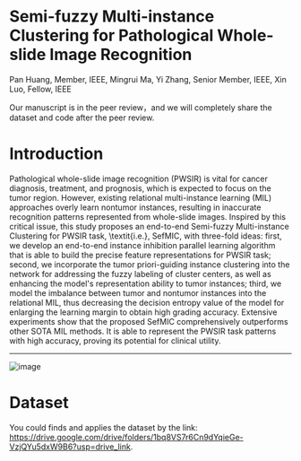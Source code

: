 # Semi-fuzzy Multi-instance Clustering for Pathological Whole-slide Image Recognition
Pan Huang, Member, IEEE, Mingrui Ma, Yi Zhang, Senior Member, IEEE, Xin Luo, Fellow, IEEE

Our manuscript is in the peer review，and we will completely share the dataset and code after the peer review.

# Introduction
Pathological whole-slide image recognition (PWSIR) is vital for cancer diagnosis, treatment, and prognosis, which is expected to focus on the tumor region. However, existing relational multi-instance learning (MIL) approaches overly learn nontumor instances, resulting in inaccurate recognition patterns represented from whole-slide images. Inspired by this critical issue, this study proposes an end-to-end Semi-fuzzy Multi-instance Clustering for PWSIR task, \textit{i.e.}, SefMIC, with three-fold ideas: first, we develop an end-to-end instance inhibition parallel learning algorithm that is able to build the precise feature representations for PWSIR task; second, we incorporate the tumor priori-guiding instance clustering into the network for addressing the fuzzy labeling of cluster centers, as well as enhancing the model's representation ability to tumor instances; third, we model the imbalance between tumor and nontumor instances into the relational MIL, thus decreasing the decision entropy value of the model for enlarging the learning margin to obtain high grading accuracy. Extensive experiments show that the proposed SefMIC comprehensively outperforms other SOTA MIL methods. It is able to represent the PWSIR task patterns with high accuracy, proving its potential for clinical utility. 

---
![image](https://github.com/Baron-Huang/TicMIL/blob/main/Image/Main_Frame_for_TicMIL)


# Dataset
You could finds and applies the dataset by the link: https://drive.google.com/drive/folders/1bq8VS7r6Cn9dYqieGe-VzjQYu5dxW9B6?usp=drive_link.
